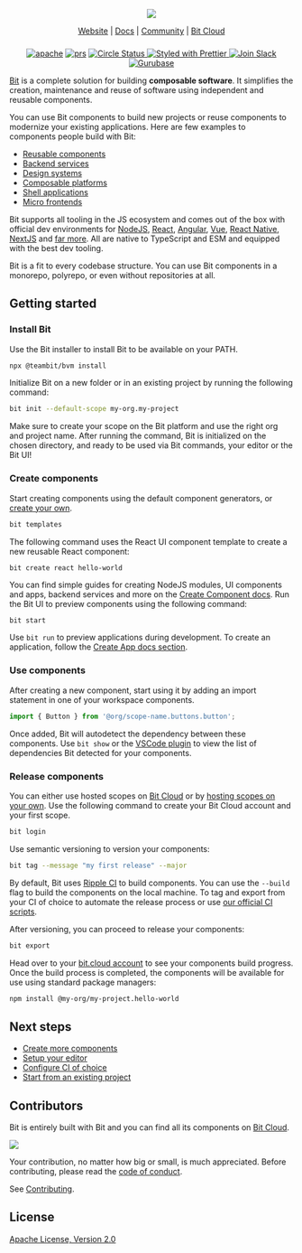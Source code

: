 <p align="center">
  <img src="http://static.bit.dev/bit-docs/readme-bit-logo.png"/>
</p>

<p align="center">
  <a href="https://bit.dev/">Website</a> |
  <a href="https://bit.dev/docs/">Docs</a> |
  <a href="https://bit.cloud/bitdev">Community</a> |
  <a href="https://bit.cloud/">Bit Cloud</a>
</p>

</p>

<h3 align="center">
</h3>

<p align="center">
  
<p align="center">
<a href="https://opensource.org/licenses/Apache-2.0"><img alt="apache" src="https://img.shields.io/badge/License-Apache%202.0-blue.svg"></a>
<a href="https://github.com/teambit/bit/blob/master/CONTRIBUTING.md"><img alt="prs" src="https://img.shields.io/badge/PRs-welcome-brightgreen.svg"></a>
<a href="https://circleci.com/gh/teambit/bit/tree/master"><img alt="Circle Status" src="https://circleci.com/gh/teambit/bit/tree/master.svg?style=shield">
<a href="https://github.com/prettier/prettier"><img alt ="Styled with Prettier" src="https://img.shields.io/badge/styled_with-prettier-ff69b4.svg">
<a href="https://join.slack.com/t/bit-dev-community/shared_invite/zt-1vq1vcxxu-CEVobR1p9BurmW8QnQFh1w" ><img alt="Join Slack" src="https://img.shields.io/badge/Slack-Join%20Bit%20Slack-blueviolet"/></a>
<a href="https://gurubase.io/g/bit"><img alt="Gurubase" src="https://img.shields.io/badge/Gurubase-Ask%20Bit%20Guru-006BFF"></a>

[Bit](https://bit.dev) is a complete solution for building **composable software**. It simplifies the creation, maintenance and reuse of software using independent and reusable components.

You can use Bit components to build new projects or reuse components to modernize your existing applications. Here are few examples to components people build with Bit:

- [Reusable components](#getting-started)
- [Backend services](https://bit.dev/docs/quick-start/platforms)
- [Design systems](https://bit.dev/docs/quick-start/design-system)
- [Composable platforms](https://bit.dev/docs/composable-platforms)
- [Shell applications](https://bit.dev/docs/quick-start/react) 
- [Micro frontends](https://bit.dev/docs/micro-frontends/react-micro-frontends)

Bit supports all tooling in the JS ecosystem and comes out of the box with official dev environments for [NodeJS](https://bit.dev/docs/backend-intro), [React](https://bit.dev/docs/react-intro), [Angular](https://bit.dev/docs/angular-introduction), [Vue](https://bit.dev/docs/vue-intro), [React Native](https://bit.dev/docs/react-native-intro), [NextJS](https://bit.dev/docs/quick-start/hello-world-nextjs) and [far more](https://bit.dev/docs). All are native to TypeScript and ESM and equipped with the best dev tooling.

Bit is a fit to every codebase structure. You can use Bit components in a monorepo, polyrepo, or even without repositories at all. 

## Getting started

### Install Bit

Use the Bit installer to install Bit to be available on your PATH.

```bash
npx @teambit/bvm install
```

Initialize Bit on a new folder or in an existing project by running the following command:

```bash
bit init --default-scope my-org.my-project
```

Make sure to create your scope on the Bit platform and use the right org and project name. After running the command, Bit is initialized on the chosen directory, and ready to be used via Bit commands, your editor or the Bit UI!

### Create components

Start creating components using the default component generators, or [create your own](https://bit.dev/docs/node-env/generators).

```bash
bit templates
```

The following command uses the React UI component template to create a new reusable React component:

```bash
bit create react hello-world
```

You can find simple guides for creating NodeJS modules, UI components and apps, backend services and more on the [Create Component docs](https://bit.dev/docs/getting-started/composing/creating-components/). Run the Bit UI to preview components using the following command:

```
bit start 
```

Use `bit run` to preview applications during development. To create an application, follow the [Create App docs section](https://bit.dev/docs/getting-started/composing/create-apps/).

### Use components

After creating a new component, start using it by adding an import statement in one of your workspace components.

```ts
import { Button } from '@org/scope-name.buttons.button';
```

Once added, Bit will autodetect the dependency between these components. Use `bit show` or the [VSCode plugin](https://bit.dev/docs/getting-started/installing-bit/editor-setup) to view the list of dependencies Bit detected for your components.

### Release components

You can either use hosted scopes on [Bit Cloud](https://bit.cloud) or by [hosting scopes on your own](https://bit.dev/reference/scope/running-a-scope-server). Use the following command to create your Bit Cloud account and your first scope.

```bash
bit login
```

Use semantic versioning to version your components:

```bash
bit tag --message "my first release" --major
```

By default, Bit uses [Ripple CI](https://bit.cloud/products/ripple-ci) to build components. You can use the `--build` flag to build the components on the local machine. To tag and export from your CI of choice to automate the release process or use [our official CI scripts](https://bit.dev/docs/getting-started/collaborate/exporting-components#ci-scripts).

After versioning, you can proceed to release your components:

```bash
bit export
```

Head over to your [bit.cloud account](https://bit.cloud) to see your components build progress. Once the build process is completed, the components will be available for use using standard package managers:

```bash
npm install @my-org/my-project.hello-world
```

## Next steps

- [Create more components](https://bit.dev/docs/getting-started/composing/creating-components/)
- [Setup your editor](https://bit.dev/docs/getting-started/installing-bit/editor-setup)
- [Configure CI of choice](https://bit.dev/docs/getting-started/collaborate/exporting-components/#ci-scripts)
- [Start from an existing project](https://bit.dev/docs/getting-started/installing-bit/start-from-existing-project)

## Contributors

Bit is entirely built with Bit and you can find all its components on [Bit Cloud](https://bit.cloud/teambit/~scopes).

<a href="../../graphs/contributors"><img src="https://opencollective.com/bit/contributors.svg?width=890&button=false" /></a>

Your contribution, no matter how big or small, is much appreciated. Before contributing, please read the [code of conduct](CODE_OF_CONDUCT.md).

See [Contributing](CONTRIBUTING.md).

## License

[Apache License, Version 2.0](https://github.com/teambit/bit/blob/master/LICENSE)
